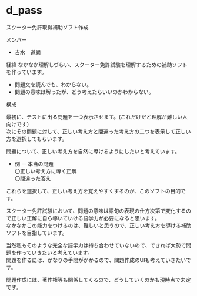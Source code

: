 # d_pass
スクーター免許取得補助ソフト作成

メンバー
- 吉水　道朗

経緯
なかなか理解しづらい、スクーター免許試験を理解するための補助ソフトを作っています。  
- 問題文を読んでも、わからない。  
- 問題の意味は解ったが、どう考えたらいいのかわからない。  

構成 
 
最初に、テストに出る問題を一つ表示させます。(これだけだと理解が難しい人向けです）  
次にその問題に対して、正しい考え方と間違った考え方の二つを表示して正しい方を選択してもらいます。  

問題について、正しい考え方を自然に導けるようにしたいと考えています。  

- 例
-- 本当の問題  
    〇正しい考え方に導く正解  
    〇間違った答え  

これらを選択して、正しい考え方を覚えやすくするのが、このソフトの目的です。  

スクーター免許試験において、問題の意味は語句の表現の仕方次第で変化するので正しい正解に自ら導いていける語学力が必要になると思います。  
なかなかこの能力をつけるのは、難しいと思うので、正しい考え方を導ける補助ソフトを目指しています。  

当然私もそのような完全な語学力は持ち合わせていないので、できれば大勢で問題を作っていきたいと考えています。  
問題を作るには、かなりの手間がかかるので、問題作成のUIも考えていきたいです。  

問題作成には、著作権等も関係してくるので、どうしていくのかも現時点で未定です。  




